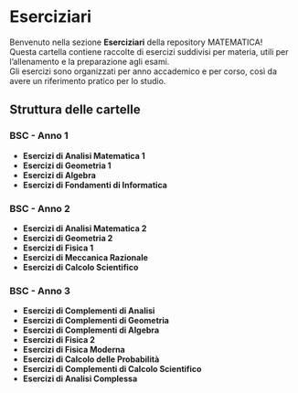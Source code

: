 # Eserciziari

Benvenuto nella sezione **Eserciziari** della repository MATEMATICA!  
Questa cartella contiene raccolte di esercizi suddivisi per materia, utili per l’allenamento e la preparazione agli esami.  
Gli esercizi sono organizzati per anno accademico e per corso, così da avere un riferimento pratico per lo studio.  

## Struttura delle cartelle

### BSC - Anno 1
- **Esercizi di Analisi Matematica 1**
- **Esercizi di Geometria 1**
- **Esercizi di Algebra**
- **Esercizi di Fondamenti di Informatica**

### BSC - Anno 2
- **Esercizi di Analisi Matematica 2**
- **Esercizi di Geometria 2**
- **Esercizi di Fisica 1**
- **Esercizi di Meccanica Razionale**
- **Esercizi di Calcolo Scientifico**

### BSC - Anno 3
- **Esercizi di Complementi di Analisi**
- **Esercizi di Complementi di Geometria**
- **Esercizi di Complementi di Algebra**
- **Esercizi di Fisica 2**
- **Esercizi di Fisica Moderna**
- **Esercizi di Calcolo delle Probabilità**
- **Esercizi di Complementi di Calcolo Scientifico**
- **Esercizi di Analisi Complessa**
